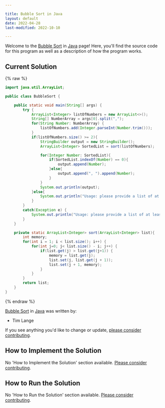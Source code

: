 ```yaml
---

title: Bubble Sort in Java
layout: default
date: 2022-04-28
last-modified: 2022-10-10

---
```


Welcome to the [Bubble Sort](https://sampleprograms.io/projects/bubble-sort) in [Java](https://sampleprograms.io/languages/java) page! Here, you'll find the source code for this program as well as a description of how the program works.

## Current Solution

{% raw %}

```java
import java.util.ArrayList;

public class BubbleSort {

    public static void main(String[] args) {
        try {
            ArrayList<Integer> listOfNumbers = new ArrayList<>();
            String[] NumberArray = args[0].split(",");
            for(String Number: NumberArray) {
                listOfNumbers.add(Integer.parseInt(Number.trim()));
            }
            if(listOfNumbers.size() >= 2){
                StringBuilder output = new StringBuilder();
                ArrayList<Integer> SortedList = sort(listOfNumbers);

                for(Integer Number: SortedList){
                    if(SortedList.indexOf(Number) == 0){
                        output.append(Number);
                    }else{
                        output.append(", ").append(Number);
                    }
                }
                System.out.println(output);
            }else{
                System.out.println("Usage: please provide a list of at least two integers to sort in the format \"1, 2, 3, 4, 5\"");
            }
        }
        catch(Exception e) {
            System.out.println("Usage: please provide a list of at least two integers to sort in the format \"1, 2, 3, 4, 5\"");
        }
    }

    private static ArrayList<Integer> sort(ArrayList<Integer> list){
        int memory;
        for(int i = 1; i < list.size(); i++) {
            for(int j=0; j< list.size() - i; j++) {
                if(list.get(j) > list.get(j+1)) {
                    memory = list.get(j);
                    list.set(j, list.get(j + 1));
                    list.set(j + 1, memory);
                }
            }
        }
        return list;
    }
}
```

{% endraw %}

[Bubble Sort](https://sampleprograms.io/projects/bubble-sort) in [Java](https://sampleprograms.io/languages/java) was written by:

- Tim Lange

If you see anything you'd like to change or update, [please consider contributing](https://github.com/TheRenegadeCoder/sample-programs).

## How to Implement the Solution

No 'How to Implement the Solution' section available. [Please consider contributing](https://github.com/TheRenegadeCoder/sample-programs-website).

## How to Run the Solution

No 'How to Run the Solution' section available. [Please consider contributing](https://github.com/TheRenegadeCoder/sample-programs-website).